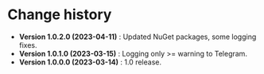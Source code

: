 # Change history

* **Version 1.0.2.0 (2023-04-11)** : Updated NuGet packages, some logging fixes.
* **Version 1.0.1.0 (2023-03-15)** : Logging only >= warning to Telegram.
* **Version 1.0.0.0 (2023-03-14)** : 1.0 release.
